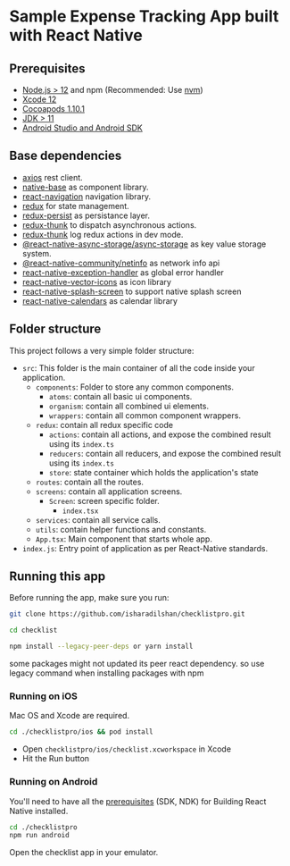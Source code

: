 # Sample Expense Tracking App built with React Native

## Prerequisites

- [Node.js > 12](https://nodejs.org) and npm (Recommended: Use [nvm](https://github.com/nvm-sh/nvm))
- [Xcode 12](https://developer.apple.com/xcode)
- [Cocoapods 1.10.1](https://cocoapods.org)
- [JDK > 11](https://www.oracle.com/java/technologies/javase-jdk11-downloads.html)
- [Android Studio and Android SDK](https://developer.android.com/studio)

## Base dependencies

- [axios](https://www.npmjs.com/package/axios) rest client.
- [native-base](https://docs.nativebase.io) as component library.
- [react-navigation](https://reactnavigation.org/) navigation library.
- [redux](https://redux.js.org/) for state management.
- [redux-persist](https://www.npmjs.com/package/redux-persist) as persistance layer.
- [redux-thunk](https://www.npmjs.com/package/redux-thunk) to dispatch asynchronous actions.
- [redux-thunk](https://www.npmjs.com/package/redux-logger) log redux actions in dev mode.
- [@react-native-async-storage/async-storage](https://www.npmjs.com/package/@react-native-async-storage/async-storage) as key value storage system.
- [@react-native-community/netinfo](https://www.npmjs.com/package/@react-native-community/netinfo) as network info api
- [react-native-exception-handler](https://www.npmjs.com/package/react-native-exception-handler) as global error handler
- [react-native-vector-icons](https://www.npmjs.com/package/react-native-vector-icons) as icon library
- [react-native-splash-screen](https://www.npmjs.com/package/react-native-splash-screen) to support native splash screen
- [react-native-calendars](https://www.npmjs.com/package/react-native-calendars) as calendar library

## Folder structure

This project follows a very simple folder structure:

- `src`: This folder is the main container of all the code inside your application.
  - `components`: Folder to store any common components.
    - `atoms`: contain all basic ui components.
    - `organism`: contain all combined ui elements.
    - `wrappers`: contain all common component wrappers.
  - `redux`: contain all redux specific code
    - `actions`: contain all actions, and expose the combined result using its `index.ts`
    - `reducers`: contain all reducers, and expose the combined result using its `index.ts`
    - `store`: state container which holds the application's state
  - `routes`: contain all the routes.
  - `screens`: contain all application screens.
    - `Screen`: screen specific folder.
      - `index.tsx`
  - `services`: contain all service calls.
  - `utils`: contain helper functions and constants.
  - `App.tsx`: Main component that starts whole app.
- `index.js`: Entry point of application as per React-Native standards.

## Running this app

Before running the app, make sure you run:

```sh
git clone https://github.com/isharadilshan/checklistpro.git

cd checklist

npm install --legacy-peer-deps or yarn install
```

some packages might not updated its peer react dependency. so use legacy command when installing packages with npm

### Running on iOS

Mac OS and Xcode are required.

```sh
cd ./checklistpro/ios && pod install
```

- Open `checklistpro/ios/checklist.xcworkspace` in Xcode
- Hit the Run button

### Running on Android

You'll need to have all the [prerequisites](https://github.com/facebook/react-native/tree/master/ReactAndroid#prerequisites) (SDK, NDK) for Building React Native installed.

```sh
cd ./checklistpro
npm run android
```

Open the checklist app in your emulator.
